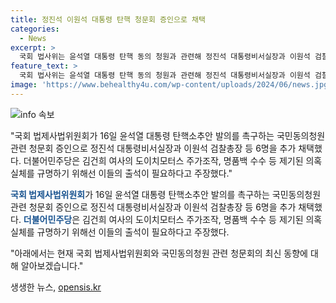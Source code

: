 ```yaml
---
title: 정진석 이원석 대통령 탄핵 청문회 증인으로 채택
categories:
  - News
excerpt: >
  국회 법사위는 윤석열 대통령 탄핵 동의 청원과 관련해 정진석 대통령비서실장과 이원석 검찰총장 등 6명의 증인 출석을 채택했다. 김 여사의 주가조작, 결혼 전 사건 등에 대한 의혹을 파헤치기 위해선 이들의 출석이 필요하다는 주장에 민주당은 찬성하고, 국민의힘은 청문회를 위법하다고 반발했다. 논의가 이어지는 가운데 야당과 여당은 충돌하며 토론이 진행되었고, 국민의힘 의원들은 표결에 참여하지 않고 회의장을 빠져나갔다. 대통령실은 청문회를 거부하며 해당 사건이 국회법상 청원대상이 아니라고 밝혔다.
feature_text: >
  국회 법사위는 윤석열 대통령 탄핵 동의 청원과 관련해 정진석 대통령비서실장과 이원석 검찰총장 등 6명의 증인 출석을 채택했다. 김 여사의 주가조작, 결혼 전 사건 등에 대한 의혹을 파헤치기 위해선 이들의 출석이 필요하다는 주장에 민주당은 찬성하고, 국민의힘은 청문회를 위법하다고 반발했다. 논의가 이어지는 가운데 야당과 여당은 충돌하며 토론이 진행되었고, 국민의힘 의원들은 표결에 참여하지 않고 회의장을 빠져나갔다. 대통령실은 청문회를 거부하며 해당 사건이 국회법상 청원대상이 아니라고 밝혔다.
image: 'https://www.behealthy4u.com/wp-content/uploads/2024/06/news.jpg'
---
```


<p><img src="https://www.behealthy4u.com/wp-content/uploads/2024/06/news.jpg" alt="info 속보" /></p>

<p>"국회 법제사법위원회가 16일 윤석열 대통령 탄핵소추안 발의를 촉구하는 국민동의청원 관련 청문회 증인으로 정진석 대통령비서실장과 이원석 검찰총장 등 6명을 추가 채택했다. 더불어민주당은 김건희 여사의 도이치모터스 주가조작, 명품백 수수 등 제기된 의혹 실체를 규명하기 위해선 이들의 출석이 필요하다고 주장했다."</p>



<p data-ke-size="size16"><b><span style="color: #1a5490;">국회 법제사법위원회</span></b>가 16일 윤석열 대통령 탄핵소추안 발의를 촉구하는 국민동의청원 관련 청문회 증인으로 정진석 대통령비서실장과 이원석 검찰총장 등 6명을 추가 채택했다. <b><span style="color: #1a5490;">더불어민주당</span></b>은 김건희 여사의 도이치모터스 주가조작, 명품백 수수 등 제기된 의혹 실체를 규명하기 위해선 이들의 출석이 필요하다고 주장했다.</p>



<p>"아래에서는 현재 국회 법제사법위원회와 국민동의청원 관련 청문회의 최신 동향에 대해 알아보겠습니다."</p>
생생한 뉴스, <a href="https://opensis.kr" rel="dofollow">opensis.kr</a>


